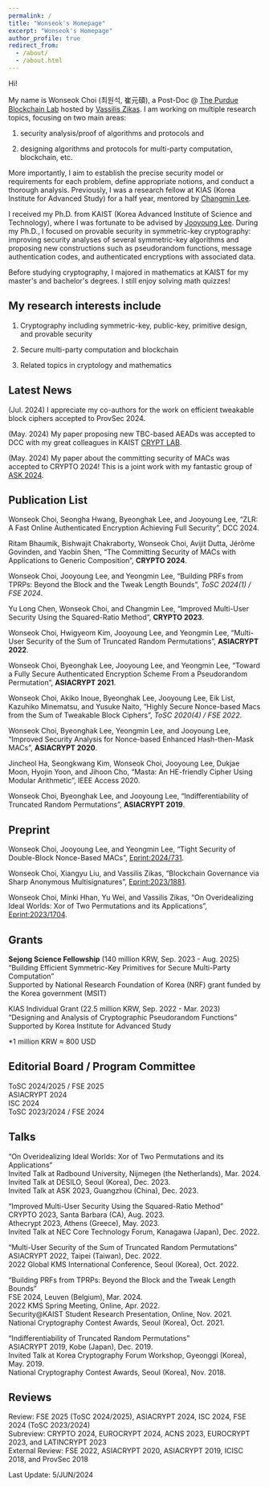 ```yaml
---
permalink: /
title: "Wonseok's Homepage"
excerpt: "Wonseok's Homepage"
author_profile: true
redirect_from: 
  - /about/
  - /about.html
---
```


Hi!

My name is Wonseok Choi (최원석, 崔元碩), a Post-Doc @ [The Purdue Blockchain Lab](https://www.cs.purdue.edu/blockchain/index.html) hosted by [Vassilis Zikas](https://www.cs.purdue.edu/homes/vzikas/). I am working on multiple research topics, focusing on two main areas: 
1. security analysis/proof of algorithms and protocols and 

1. designing algorithms and protocols for multi-party computation, blockchain, etc.

More importantly, I aim to establish the precise security model or requirements for each problem, define appropriate notions, and conduct a thorough analysis.
Previously, I was a research fellow at KIAS (Korea Institute for Advanced Study) for a half year, mentored by [Changmin Lee](https://scholar.google.com/citations?user=jTcNS8cAAAAJ&hl=en).

I received my Ph.D. from KAIST (Korea Advanced Institute of Science and Technology), where I was fortunate to be advised by [Jooyoung Lee](https://sites.google.com/view/cryptlab/home). During my Ph.D., I focused on provable security in symmetric-key cryptography: improving security analyses of several symmetric-key algorithms and proposing new constructions such as pseudorandom functions, message authentication codes, and authenticated encryptions with associated data.

Before studying cryptography, I majored in mathematics at KAIST for my master's and bachelor's degrees. I still enjoy solving math quizzes!


My research interests include 
------
1. Cryptography including symmetric-key, public-key, primitive design, and provable security

1. Secure multi-party computation and blockchain
   
1. Related topics in cryptology and mathematics



Latest News
------

(Jul. 2024) I appreciate my co-authors for the work on efficient tweakable block ciphers accepted to ProvSec 2024.

(May. 2024) My paper proposing new TBC-based AEADs was accepted to DCC with my great colleagues in KAIST [CRYPT LAB](https://sites.google.com/view/cryptlab/home).

(May. 2024) My paper about the committing security of MACs was accepted to CRYPTO 2024! This is a joint work with my fantastic group of [ASK 2024](https://askworkshop.github.io/ask2023/).




<!---
(Apr. 2024)	I visited the University of Cincinnati during the third week of this month to collaborate with [Seungki Kim](https://sites.google.com/view/seungki/).

(Mar. 2024)	I talked at [Digital Security Group, Radboud University](https://www.ru.nl/dis/) and [FSE 2024](https://fse.iacr.org/2024/) about building PRFs from TPRPs.

(Jan. 2024)	My paper on constructing PRFs from tweakable PRPs was accepted to *ToSC 2024(1) / FSE 2024*.

(Dec. 2023) I talked at [ASK 2024](https://askworkshop.github.io/ask2023/) and [DESILO](https://desilo.ai/?lng=en) about fine-tuning overidealized ideal worlds. 

(Oct. 2023)	Win a **First Prize** from the National Cryptography Contest (Korea) with [Minki](https://hhanmk.github.io/), Yu, and Vassilis!

(Jun. 2023)	Proud to be a recipient of the **Sejong Science Fellowship**, one of the most prestigious fellowships in Korea.

(Jun. 2023)	My paper on a new technique to prove multi-user security was accepted to **CRYPTO 2023**.
-->

Publication List
-----
Wonseok Choi, Seongha Hwang, Byeonghak Lee, and Jooyoung Lee, “ZLR: A Fast Online Authenticated Encryption Achieving Full Security”, DCC 2024.

Ritam Bhaumik, Bishwajit Chakraborty, Wonseok Choi, Avijit Dutta, Jérôme Govinden, and Yaobin Shen, “The Committing Security of MACs with Applications to Generic Composition”, **CRYPTO 2024**.

Wonseok Choi, Jooyoung Lee, and Yeongmin Lee, “Building PRFs from TPRPs: Beyond the Block and the Tweak Length Bounds”, *ToSC 2024(1) / FSE 2024*.

Yu Long Chen, Wonseok Choi, and Changmin Lee, “Improved Multi-User Security Using the Squared-Ratio Method”, **CRYPTO 2023**.

Wonseok Choi, Hwigyeom Kim, Jooyoung Lee, and Yeongmin Lee, “Multi-User Security of the Sum of Truncated Random Permutations”, **ASIACRYPT 2022**.

Wonseok Choi, Byeonghak Lee, Jooyoung Lee, and Yeongmin Lee, “Toward a Fully Secure Authenticated Encryption Scheme From a Pseudorandom Permutation”, **ASIACRYPT 2021**.

Wonseok Choi, Akiko Inoue, Byeonghak Lee, Jooyoung Lee, Eik List, Kazuhiko Minematsu, and Yusuke Naito, “Highly Secure Nonce-based Macs from the Sum of Tweakable Block Ciphers”, *ToSC 2020(4) / FSE 2022*.

Wonseok Choi, Byeonghak Lee, Yeongmin Lee, and Jooyoung Lee, “Improved Security Analysis for Nonce-based Enhanced Hash-then-Mask MACs”, **ASIACRYPT 2020**.

Jincheol Ha, Seongkwang Kim, Wonseok Choi, Jooyoung Lee, Dukjae Moon, Hyojin Yoon, and Jihoon Cho, “Masta: An HE-friendly Cipher Using Modular Arithmetic”, IEEE Access 2020.

Wonseok Choi, Byeonghak Lee, and Jooyoung Lee, “Indifferentiability of Truncated Random Permutations”, **ASIACRYPT 2019**.


Preprint
-----
Wonseok Choi, Jooyoung Lee, and Yeongmin Lee, “Tight Security of Double-Block Nonce-Based MACs”, [Eprint:2024/731](https://eprint.iacr.org/2024/731).

Wonseok Choi, Xiangyu Liu, and Vassilis Zikas, “Blockchain Governance via Sharp Anonymous Multisignatures”, [Eprint:2023/1881](https://eprint.iacr.org/2023/1881).

Wonseok Choi, Minki Hhan, Yu Wei, and Vassilis Zikas, “On Overidealizing Ideal Worlds: Xor of Two Permutations and its Applications”, [Eprint:2023/1704](https://eprint.iacr.org/2023/1704).


Grants
-----
**Sejong Science Fellowship** (140 million KRW, Sep. 2023 - Aug. 2025)\
“Building Efficient Symmetric-Key Primitives for Secure Multi-Party Computation”\
Supported by National Research Foundation of Korea (NRF) grant funded by the Korea government (MSIT)

KIAS Individual Grant (22.5 million KRW, Sep. 2022 - Mar. 2023)\
“Designing and Analysis of Cryptographic Pseudorandom Functions”\
Supported by Korea Institute for Advanced Study

*1 million KRW ≈ 800 USD


Editorial Board / Program Committee
-----
ToSC 2024/2025 / FSE 2025\
ASIACRYPT 2024\
ISC 2024\
ToSC 2023/2024 / FSE 2024


Talks
-----
“On Overidealizing Ideal Worlds: Xor of Two Permutations and its Applications”\
Invited Talk at Radbound University, Nijmegen (the Netherlands), Mar. 2024.\
Invited Talk at DESILO, Seoul (Korea), Dec. 2023.\
Invited Talk at ASK 2023, Guangzhou (China), Dec. 2023.

“Improved Multi-User Security Using the Squared-Ratio Method”\
CRYPTO 2023, Santa Barbara (CA), Aug. 2023.\
Athecrypt 2023, Athens (Greece), May. 2023.\
Invited Talk at NEC Core Technology Forum, Kanagawa (Japan), Dec. 2022.

“Multi-User Security of the Sum of Truncated Random Permutations”\
ASIACRYPT 2022, Taipei (Taiwan), Dec. 2022.\
2022 Global KMS International Conference, Seoul (Korea), Oct. 2022.

“Building PRFs from TPRPs: Beyond the Block and the Tweak Length Bounds”\
FSE 2024, Leuven (Belgium), Mar. 2024.\
2022 KMS Spring Meeting, Online, Apr. 2022.\
Security@KAIST Student Research Presentation, Online, Nov. 2021.\
National Cryptography Contest Awards, Seoul (Korea), Oct. 2021.

“Indifferentiability of Truncated Random Permutations”\
ASIACRYPT 2019, Kobe (Japan), Dec. 2019.\
Invited Talk at Korea Cryptography Forum Workshop, Gyeonggi (Korea), May. 2019.\
National Cryptography Contest Awards, Seoul (Korea), Nov. 2018.


Reviews
-----
Review: FSE 2025 (ToSC 2024/2025), ASIACRYPT 2024, ISC 2024, FSE 2024 (ToSC 2023/2024)\
Subreview: CRYPTO 2024, EUROCRYPT 2024, ACNS 2023, EUROCRYPT 2023, and LATINCRYPT 2023\
External Review: FSE 2022, ASIACRYPT 2020, ASIACRYPT 2019, ICISC 2018, and ProvSec 2018



Last Update: 5/JUN/2024
